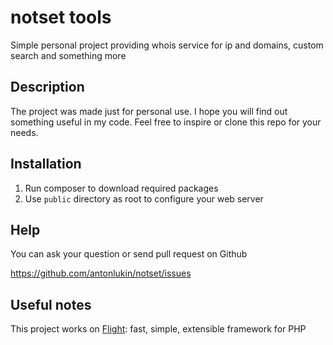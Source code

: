 # notset tools

Simple personal project providing whois service for ip and domains, custom search and something more

## Description

The project was made just for personal use. I hope you will find out something useful in my code.
Feel free to inspire or clone this repo for your needs.

## Installation

1. Run composer to download required packages
2. Use `public` directory as root to configure your web server

## Help

You can ask your question or send pull request on Github

https://github.com/antonlukin/notset/issues

## Useful notes

This project works on [Flight](https://github.com/mikecao/flight): fast, simple, extensible framework for PHP
